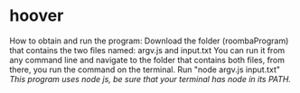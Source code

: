 # hoover
How to obtain and run the program:
Download the folder (roombaProgram) that contains the two files named: argv.js and input.txt
You can run it from any command line and navigate to the folder that contains both files, from there, you run the command on the terminal.
Run "node argv.js input.txt"
*This program uses node js, be sure that your terminal has node in its PATH.*
